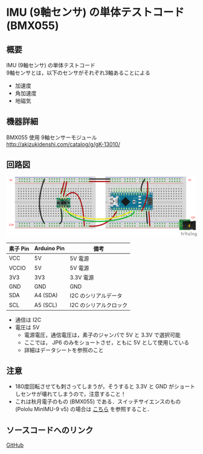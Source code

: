 # IMU (9軸センサ) の単体テストコード (BMX055)
## 概要
IMU (9軸センサ) の単体テストコード  
9軸センサとは，以下のセンサがそれぞれ3軸あることによる

+ 加速度
+ 角加速度
+ 地磁気


## 機器詳細
BMX055 使用 9軸センサーモジュール  
http://akizukidenshi.com/catalog/g/gK-13010/


## 回路図
![](../../Schematic/PNG/IMU.png)

| 素子 Pin | Arduino Pin | 備考 |
| ---- | ---- | ---- |
| VCC | 5V | 5V 電源 |
| VCCIO | 5V | 5V 電源 |
| 3V3 | 3V3 | 3.3V 電源 |
| GND | GND | GND |
| SDA | A4 (SDA) | I2C のシリアルデータ |
| SCL | A5 (SCL) | I2C のシリアルクロック |

+ 通信は I2C
+ 電圧は 5V
	- 電源電圧，通信電圧は，素子のジャンパで 5V と 3.3V で選択可能
	- ここでは， JP6 のみをショートさせ，ともに 5V として使用している
	- 詳細はデータシートを参照のこと


## 注意
+ 180度回転させても刺さってしまうが，そうすると 3.3V と GND がショートしセンサが壊れてしまうので，注意すること！
+ これは秋月電子のもの (BMX055) である．スイッチサイエンスのもの (Pololu MinIMU-9 v5) の場合は [こちら](../Test_IMU_Pololu) を参照すること．


## ソースコードへのリンク
[GitHub](https://github.com/meltingrabbit/CanSatForHighSchoolStudents/tree/master/Arduino/Test_IMU)

